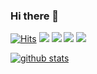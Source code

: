 ### Hi there 👋

[![Hits](https://hits.seeyoufarm.com/api/count/incr/badge.svg?url=https%3A%2F%2Fgithub.com%2FGHkar%2F&count_bg=%23B4B4B4&title_bg=%23B8A2DF&icon=angellist.svg&icon_color=%23E7E7E7&title=hits&edge_flat=false)](https://github.com/GHkar/)
<a href="https://sites.google.com/site/computernetworklab/?pli=1" target="_blank"><img src="https://img.shields.io/badge/-COMNET-B8A2DF?style=flat&logo=blockchaindotcom&logoColor=white"/></a>
<a href="https://bitcoin.org/" target="_blank"><img src="https://img.shields.io/badge/-Bitcoin-B4B4B4?style=flat&logo=bitcoin&logoColor=white"/></a>
<a href="https://ethereum.org/" target="_blank"><img src="https://img.shields.io/badge/-Ethereum-B8A2DF?style=flat&logo=ethereum&logoColor=white"/></a>
<a href="https://python.org/" target="_blank"><img src="https://img.shields.io/badge/-Python-B4B4B4?style=flat&logo=python&logoColor=white"/></a>

[![github stats](https://github-readme-stats.vercel.app/api?username=GHkar&show_icons=true&count_private=false&bg_color=10,B8A2DF,B4B4B4&title_color=FFFFFF&text_color=FFFFFF)](https://github.com/anuraghazra/github-readme-stats)





<!--
**GHkar/GHkar** is a ✨ _special_ ✨ repository because its `README.md` (this file) appears on your GitHub profile.

&bg_color={70,B8A2DF,B4B4B4}&title_color=FFFFFF&text_color=FFFFFF)
Here are some ideas to get you started:

- 🔭 I’m currently working on ...
- 🌱 I’m currently learning ...
- 👯 I’m looking to collaborate on ...
- 🤔 I’m looking for help with ...
- 💬 Ask me about ...
- 📫 How to reach me: ...
- 😄 Pronouns: ...
- ⚡ Fun fact: ...
-->
